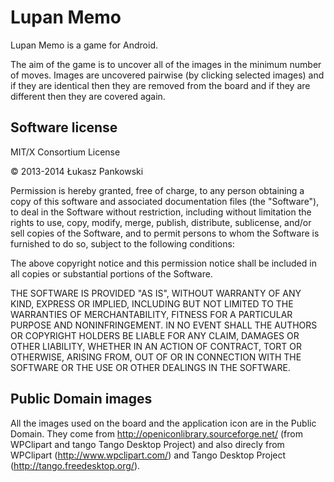 # Lupan Memo

Lupan Memo is a game for Android.

The aim of the game is to uncover all of the images in the minimum
number of moves. Images are uncovered pairwise (by clicking selected
images) and if they are identical then they are removed from the board
and if they are different then they are covered again.

## Software license

MIT/X Consortium License

© 2013-2014 Łukasz Pankowski <lukpank at o2 dot pl>

Permission is hereby granted, free of charge, to any person obtaining a
copy of this software and associated documentation files (the "Software"),
to deal in the Software without restriction, including without limitation
the rights to use, copy, modify, merge, publish, distribute, sublicense,
and/or sell copies of the Software, and to permit persons to whom the
Software is furnished to do so, subject to the following conditions:

The above copyright notice and this permission notice shall be included in
all copies or substantial portions of the Software.

THE SOFTWARE IS PROVIDED "AS IS", WITHOUT WARRANTY OF ANY KIND, EXPRESS OR
IMPLIED, INCLUDING BUT NOT LIMITED TO THE WARRANTIES OF MERCHANTABILITY,
FITNESS FOR A PARTICULAR PURPOSE AND NONINFRINGEMENT.  IN NO EVENT SHALL
THE AUTHORS OR COPYRIGHT HOLDERS BE LIABLE FOR ANY CLAIM, DAMAGES OR OTHER
LIABILITY, WHETHER IN AN ACTION OF CONTRACT, TORT OR OTHERWISE, ARISING
FROM, OUT OF OR IN CONNECTION WITH THE SOFTWARE OR THE USE OR OTHER
DEALINGS IN THE SOFTWARE.

## Public Domain images

All the images used on the board and the application icon are in the
Public Domain.  They come from http://openiconlibrary.sourceforge.net/
(from WPClipart and tango Tango Desktop Project) and also direcly from
WPClipart (http://www.wpclipart.com/) and Tango Desktop Project
(http://tango.freedesktop.org/).
